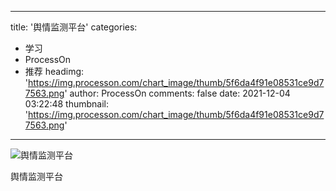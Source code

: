 
---
title: '舆情监测平台'
categories: 
 - 学习
 - ProcessOn
 - 推荐
headimg: 'https://img.processon.com/chart_image/thumb/5f6da4f91e08531ce9d77563.png'
author: ProcessOn
comments: false
date: 2021-12-04 03:22:48
thumbnail: 'https://img.processon.com/chart_image/thumb/5f6da4f91e08531ce9d77563.png'
---

<div>   
<img class="thumb" alt="舆情监测平台" src="https://img.processon.com/chart_image/thumb/5f6da4f91e08531ce9d77563.png" referrerpolicy="no-referrer">
<p>舆情监测平台</p>  
</div>
            